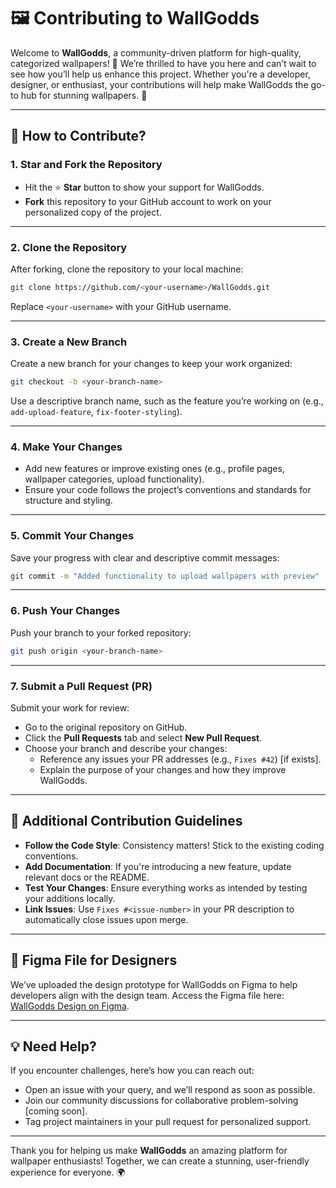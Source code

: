 # 🖼️ Contributing to WallGodds

Welcome to **WallGodds**, a community-driven platform for high-quality, categorized wallpapers! 🌟 We’re thrilled to have you here and can’t wait to see how you’ll help us enhance this project. Whether you're a developer, designer, or enthusiast, your contributions will help make WallGodds the go-to hub for stunning wallpapers. 🚀

---

## 🚀 How to Contribute?

### 1. **Star and Fork the Repository**
   - Hit the ⭐ **Star** button to show your support for WallGodds.
   - **Fork** this repository to your GitHub account to work on your personalized copy of the project.

---

### 2. **Clone the Repository**
   After forking, clone the repository to your local machine:
   ```bash
   git clone https://github.com/<your-username>/WallGodds.git
   ```
   Replace `<your-username>` with your GitHub username.

---

### 3. **Create a New Branch**
   Create a new branch for your changes to keep your work organized:
   ```bash
   git checkout -b <your-branch-name>
   ```
   Use a descriptive branch name, such as the feature you’re working on (e.g., `add-upload-feature`, `fix-footer-styling`).

---

### 4. **Make Your Changes**
   - Add new features or improve existing ones (e.g., profile pages, wallpaper categories, upload functionality).
   - Ensure your code follows the project’s conventions and standards for structure and styling.

---

### 5. **Commit Your Changes**
   Save your progress with clear and descriptive commit messages:
   ```bash
   git commit -m "Added functionality to upload wallpapers with preview"
   ```

---

### 6. **Push Your Changes**
   Push your branch to your forked repository:
   ```bash
   git push origin <your-branch-name>
   ```

---

### 7. **Submit a Pull Request (PR)**
   Submit your work for review:
   - Go to the original repository on GitHub.
   - Click the **Pull Requests** tab and select **New Pull Request**.
   - Choose your branch and describe your changes:
     - Reference any issues your PR addresses (e.g., `Fixes #42`) [if exists].
     - Explain the purpose of your changes and how they improve WallGodds.

---

## 🌟 Additional Contribution Guidelines

- **Follow the Code Style**: Consistency matters! Stick to the existing coding conventions.
- **Add Documentation**: If you're introducing a new feature, update relevant docs or the README.
- **Test Your Changes**: Ensure everything works as intended by testing your additions locally.
- **Link Issues**: Use `Fixes #<issue-number>` in your PR description to automatically close issues upon merge.

---

## 📂 Figma File for Designers
We’ve uploaded the design prototype for WallGodds on Figma to help developers align with the design team. Access the Figma file here: [WallGodds Design on Figma](#).  

---


## 💡 Need Help?
If you encounter challenges, here’s how you can reach out:
- Open an issue with your query, and we’ll respond as soon as possible.
- Join our community discussions for collaborative problem-solving [coming soon].
- Tag project maintainers in your pull request for personalized support.

---

Thank you for helping us make **WallGodds** an amazing platform for wallpaper enthusiasts! Together, we can create a stunning, user-friendly experience for everyone. 🌍
